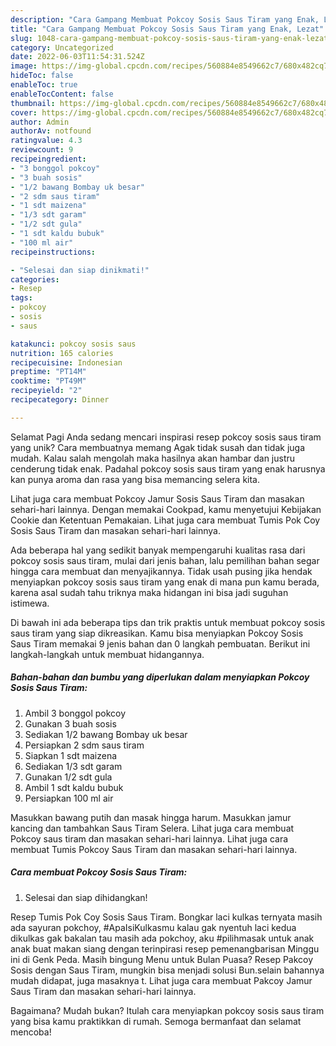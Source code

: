 ```yaml
---
description: "Cara Gampang Membuat Pokcoy Sosis Saus Tiram yang Enak, Lezat"
title: "Cara Gampang Membuat Pokcoy Sosis Saus Tiram yang Enak, Lezat"
slug: 1048-cara-gampang-membuat-pokcoy-sosis-saus-tiram-yang-enak-lezat
category: Uncategorized
date: 2022-06-03T11:54:31.524Z
image: https://img-global.cpcdn.com/recipes/560884e8549662c7/680x482cq70/pokcoy-sosis-saus-tiram-foto-resep-utama.jpg
hideToc: false
enableToc: true
enableTocContent: false
thumbnail: https://img-global.cpcdn.com/recipes/560884e8549662c7/680x482cq70/pokcoy-sosis-saus-tiram-foto-resep-utama.jpg
cover: https://img-global.cpcdn.com/recipes/560884e8549662c7/680x482cq70/pokcoy-sosis-saus-tiram-foto-resep-utama.jpg
author: Admin
authorAv: notfound
ratingvalue: 4.3
reviewcount: 9
recipeingredient:
- "3 bonggol pokcoy"
- "3 buah sosis"
- "1/2 bawang Bombay uk besar"
- "2 sdm saus tiram"
- "1 sdt maizena"
- "1/3 sdt garam"
- "1/2 sdt gula"
- "1 sdt kaldu bubuk"
- "100 ml air"
recipeinstructions:

- "Selesai dan siap dinikmati!"
categories:
- Resep
tags:
- pokcoy
- sosis
- saus

katakunci: pokcoy sosis saus 
nutrition: 165 calories
recipecuisine: Indonesian
preptime: "PT14M"
cooktime: "PT49M"
recipeyield: "2"
recipecategory: Dinner

---
```



Selamat Pagi Anda sedang mencari inspirasi resep pokcoy sosis saus tiram yang unik? Cara membuatnya memang Agak tidak susah dan tidak juga mudah. Kalau salah mengolah maka hasilnya akan hambar dan justru cenderung tidak enak. Padahal pokcoy sosis saus tiram yang enak harusnya kan punya aroma dan rasa yang bisa memancing selera kita.


Lihat juga cara membuat Pokcoy Jamur Sosis Saus Tiram dan masakan sehari-hari lainnya. Dengan memakai Cookpad, kamu menyetujui Kebijakan Cookie dan Ketentuan Pemakaian. Lihat juga cara membuat Tumis Pok Coy Sosis Saus Tiram dan masakan sehari-hari lainnya.

Ada beberapa hal yang sedikit banyak mempengaruhi kualitas rasa dari pokcoy sosis saus tiram, mulai dari jenis bahan, lalu pemilihan bahan segar hingga cara membuat dan menyajikannya. Tidak usah pusing jika hendak menyiapkan pokcoy sosis saus tiram yang enak di mana pun kamu berada, karena asal sudah tahu triknya maka hidangan ini bisa jadi suguhan istimewa.


Di bawah ini ada beberapa tips dan trik praktis untuk membuat pokcoy sosis saus tiram yang siap dikreasikan. Kamu bisa menyiapkan Pokcoy Sosis Saus Tiram memakai 9 jenis bahan dan 0 langkah pembuatan. Berikut ini langkah-langkah untuk membuat hidangannya.

<!--inarticleads1-->

##### Bahan-bahan dan bumbu yang diperlukan dalam menyiapkan Pokcoy Sosis Saus Tiram:

1. Ambil 3 bonggol pokcoy
1. Gunakan 3 buah sosis
1. Sediakan 1/2 bawang Bombay uk besar
1. Persiapkan 2 sdm saus tiram
1. Siapkan 1 sdt maizena
1. Sediakan 1/3 sdt garam
1. Gunakan 1/2 sdt gula
1. Ambil 1 sdt kaldu bubuk
1. Persiapkan 100 ml air


Masukkan bawang putih dan masak hingga harum. Masukkan jamur kancing dan tambahkan Saus Tiram Selera. Lihat juga cara membuat Pokcoy saus tiram dan masakan sehari-hari lainnya. Lihat juga cara membuat Tumis Pokcoy Saus Tiram dan masakan sehari-hari lainnya. 

<!--inarticleads2-->

##### Cara membuat Pokcoy Sosis Saus Tiram:


1. Selesai dan siap dihidangkan!

Resep Tumis Pok Coy Sosis Saus Tiram. Bongkar laci kulkas ternyata masih ada sayuran pokchoy, #ApaIsiKulkasmu kalau gak nyentuh laci kedua dikulkas gak bakalan tau masih ada pokchoy, aku #pilihmasak untuk anak anak buat makan siang dengan terinpirasi resep pemenangbarisan Minggu ini di Genk Peda. Masih bingung Menu untuk Bulan Puasa? Resep Pakcoy Sosis dengan Saus Tiram, mungkin bisa menjadi solusi Bun.selain bahannya mudah didapat, juga masaknya t. Lihat juga cara membuat Pakcoy Jamur Saus Tiram dan masakan sehari-hari lainnya. 

Bagaimana? Mudah bukan? Itulah cara menyiapkan pokcoy sosis saus tiram yang bisa kamu praktikkan di rumah. Semoga bermanfaat dan selamat mencoba!

